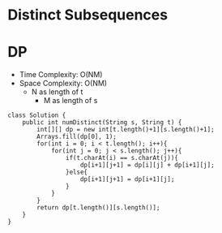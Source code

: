# Distinct Subsequences

# DP

- Time Complexity: O(NM)
- Space Complexity: O(NM)
  - N as length of t
    - M as length of s

```
class Solution {
    public int numDistinct(String s, String t) {
        int[][] dp = new int[t.length()+1][s.length()+1];
        Arrays.fill(dp[0], 1);
        for(int i = 0; i < t.length(); i++){
            for(int j = 0; j < s.length(); j++){
                if(t.charAt(i) == s.charAt(j)){
                    dp[i+1][j+1] = dp[i][j] + dp[i+1][j];
                }else{
                    dp[i+1][j+1] = dp[i+1][j];
                }
            }
        }
        return dp[t.length()][s.length()];
    }
}

```
